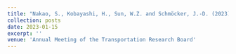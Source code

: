 ```yaml
---
title: "Nakao, S., Kobayashi, H., Sun, W.Z. and Schmöcker, J.-D. (2023). On the relationship between tweet sentiments and mobility trends during COVID-19: A case study of Kyoto. 102nd Annual Meeting of the Transportation Research Board. Washington D.C., U.S."
collection: posts
date: 2023-01-15
excerpt: ''
venue: 'Annual Meeting of the Transportation Research Board'
---
```


